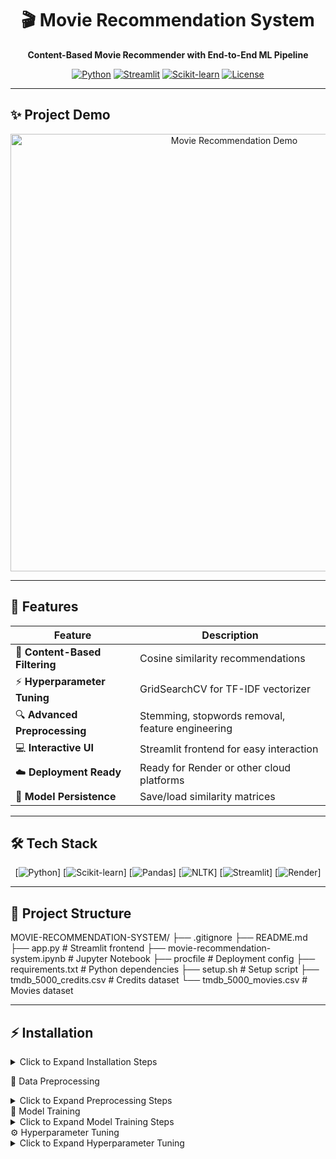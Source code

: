 <div align="center">

# 🎬 Movie Recommendation System
**Content-Based Movie Recommender with End-to-End ML Pipeline**  

[![Python](https://img.shields.io/badge/Python-3.8+-blue?logo=python)](https://www.python.org/) 
[![Streamlit](https://img.shields.io/badge/Streamlit-UI-green?logo=streamlit)](https://streamlit.io/) 
[![Scikit-learn](https://img.shields.io/badge/Scikit--learn-ML-yellow?logo=scikit-learn)](https://scikit-learn.org/) 
[![License](https://img.shields.io/badge/License-MIT-lightgrey)](LICENSE)  

</div>

---

## ✨ Project Demo

<p align="center">
<img src="assets/demo.gif" alt="Movie Recommendation Demo" width="700">
</p>

---

## 🚀 Features

<div align="center">

| Feature | Description |
|---------|-------------|
| 🎯 **Content-Based Filtering** | Cosine similarity recommendations |
| ⚡ **Hyperparameter Tuning** | GridSearchCV for TF-IDF vectorizer |
| 🔍 **Advanced Preprocessing** | Stemming, stopwords removal, feature engineering |
| 💻 **Interactive UI** | Streamlit frontend for easy interaction |
| ☁️ **Deployment Ready** | Ready for Render or other cloud platforms |
| 💾 **Model Persistence** | Save/load similarity matrices |

</div>

---

## 🛠️ Tech Stack

<div align="center">

[![Python](https://img.shields.io/badge/Python-3.8+-blue?logo=python)] 
[![Scikit-learn](https://img.shields.io/badge/Scikit--learn-yellow?logo=scikit-learn)]
[![Pandas](https://img.shields.io/badge/Pandas-Data%20Processing-lightblue?logo=pandas)]
[![NLTK](https://img.shields.io/badge/NLTK-NLP-orange?logo=nltk)]
[![Streamlit](https://img.shields.io/badge/Streamlit-UI-green?logo=streamlit)]
[![Render](https://img.shields.io/badge/Deployment-Render-purple)]

</div>

---

## 📂 Project Structure

MOVIE-RECOMMENDATION-SYSTEM/
├── .gitignore
├── README.md
├── app.py # Streamlit frontend
├── movie-recommendation-system.ipynb # Jupyter Notebook
├── procfile # Deployment config
├── requirements.txt # Python dependencies
├── setup.sh # Setup script
├── tmdb_5000_credits.csv # Credits dataset
└── tmdb_5000_movies.csv # Movies dataset


---

## ⚡ Installation

<details>
<summary>Click to Expand Installation Steps</summary>

'bash'
# Clone repository
git clone https://github.com/yourusername/movie-recommendation-system.git
cd MOVIE-RECOMMENDATION-SYSTEM

# Run setup script (installs dependencies and downloads NLTK data)
bash setup.sh

Or manually:

# Create virtual environment
python -m venv venv
venv\Scripts\activate         # Windows
# source venv/bin/activate     # Mac/Linux

# Install dependencies
pip install -r requirements.txt

# Download NLTK stopwords
python -c "import nltk; nltk.download('stopwords')"
</details>

📝 Data Preprocessing
<details> <summary>Click to Expand Preprocessing Steps</summary>
Pipeline includes:
✅ Cleaning: missing values, duplicates
📝 Text Processing: lowercase, remove stopwords, stemming
🔧 Feature Engineering: combine title, overview, genres, keywords, cast, crew
from sklearn.feature_extraction.text import TfidfVectorizer
from sklearn.metrics.pairwise import cosine_similarity

vectorizer = TfidfVectorizer(stop_words='english')
feature_matrix = vectorizer.fit_transform(combined_features)
similarity_matrix = cosine_similarity(feature_matrix)
</details>
🤖 Model Training
<details> <summary>Click to Expand Model Training Steps</summary>
Train content-based filtering model:
# Run in Jupyter Notebook
jupyter notebook movie-recommendation-system.ipynb
</details>
⚙️ Hyperparameter Tuning
<details> <summary>Click to Expand Hyperparameter Tuning</summary>

Optimize TF-IDF vectorizer using GridSearchCV:
param_grid = {
    'max_features': [5000, 10000, 15000],
    'stop_words': ['english', None],
    'ngram_range': [(1,1), (1,2)],
    'min_df': [1,2,3]
}

grid_search = GridSearchCV(
    estimator=TfidfVectorizer(),
    param_grid=param_grid,
    scoring=make_scorer(custom_similarity_score),
    cv=3,
    n_jobs=-1
)
| Metric                                               | Score                                    |
| ---------------------------------------------------- | ---------------------------------------- |
| <span style="color:#6f42c1;">**Precision\@5**</span> | <span style="color:#28a745;">0.78</span> |
| <span style="color:#6f42c1;">**Recall\@5**</span>    | <span style="color:#28a745;">0.65</span> |
| <span style="color:#6f42c1;">**Diversity**</span>    | <span style="color:#28a745;">0.82</span> |
🎯 Evaluation Metrics
<div align="center">

🟣 Precision@5: 0.78

🔵 Recall@5: 0.65

🟢 Diversity: 0.82

</div>
🌐 Deployment
<details> <summary>Click to Expand Deployment Instructions</summary>

Local Deployment:
streamlit run app.py
</details>
📱 Usage

Select a movie from dropdown

Get top recommendations instantly

Click recommended movies for details

🔮 Future Improvements

🤝 Collaborative filtering

⚡ Hybrid recommendation system

👤 User preference integration

⏱️ Real-time updates

📊 More evaluation metrics

🙏 Acknowledgments

Dataset: TMDB 5000 Movie Dataset

Libraries: Scikit-learn, Pandas, Streamlit

Deployment: Render

